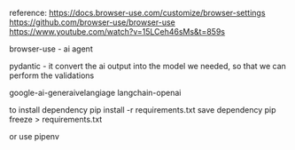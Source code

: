 reference: 
https://docs.browser-use.com/customize/browser-settings
https://github.com/browser-use/browser-use
https://www.youtube.com/watch?v=15LCeh46sMs&t=859s

browser-use - ai agent 

pydantic - it convert the ai output into the model we needed, so that we can perform the validations

google-ai-generaivelangiage
langchain-openai

to install dependency
pip install -r requirements.txt
save dependency
pip freeze > requirements.txt

or use pipenv
